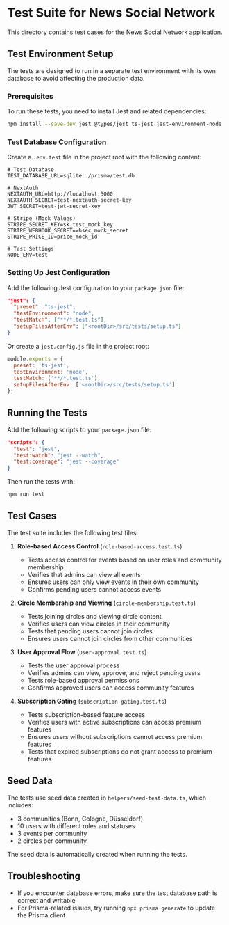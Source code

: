 # Test Suite for News Social Network

This directory contains test cases for the News Social Network application.

## Test Environment Setup

The tests are designed to run in a separate test environment with its own database to avoid affecting the production data.

### Prerequisites

To run these tests, you need to install Jest and related dependencies:

```bash
npm install --save-dev jest @types/jest ts-jest jest-environment-node
```

### Test Database Configuration

Create a `.env.test` file in the project root with the following content:

```
# Test Database
TEST_DATABASE_URL=sqlite:./prisma/test.db

# NextAuth
NEXTAUTH_URL=http://localhost:3000
NEXTAUTH_SECRET=test-nextauth-secret-key
JWT_SECRET=test-jwt-secret-key

# Stripe (Mock Values)
STRIPE_SECRET_KEY=sk_test_mock_key
STRIPE_WEBHOOK_SECRET=whsec_mock_secret
STRIPE_PRICE_ID=price_mock_id

# Test Settings
NODE_ENV=test
```

### Setting Up Jest Configuration

Add the following Jest configuration to your `package.json` file:

```json
"jest": {
  "preset": "ts-jest",
  "testEnvironment": "node",
  "testMatch": ["**/*.test.ts"],
  "setupFilesAfterEnv": ["<rootDir>/src/tests/setup.ts"]
}
```

Or create a `jest.config.js` file in the project root:

```js
module.exports = {
  preset: 'ts-jest',
  testEnvironment: 'node',
  testMatch: ['**/*.test.ts'],
  setupFilesAfterEnv: ['<rootDir>/src/tests/setup.ts']
};
```

## Running the Tests

Add the following scripts to your `package.json` file:

```json
"scripts": {
  "test": "jest",
  "test:watch": "jest --watch",
  "test:coverage": "jest --coverage"
}
```

Then run the tests with:

```bash
npm run test
```

## Test Cases

The test suite includes the following test files:

1. **Role-based Access Control** (`role-based-access.test.ts`)
   - Tests access control for events based on user roles and community membership
   - Verifies that admins can view all events
   - Ensures users can only view events in their own community
   - Confirms pending users cannot access events

2. **Circle Membership and Viewing** (`circle-membership.test.ts`)
   - Tests joining circles and viewing circle content
   - Verifies users can view circles in their community
   - Tests that pending users cannot join circles
   - Ensures users cannot join circles from other communities

3. **User Approval Flow** (`user-approval.test.ts`)
   - Tests the user approval process
   - Verifies admins can view, approve, and reject pending users
   - Tests role-based approval permissions
   - Confirms approved users can access community features

4. **Subscription Gating** (`subscription-gating.test.ts`)
   - Tests subscription-based feature access
   - Verifies users with active subscriptions can access premium features
   - Ensures users without subscriptions cannot access premium features
   - Tests that expired subscriptions do not grant access to premium features

## Seed Data

The tests use seed data created in `helpers/seed-test-data.ts`, which includes:

- 3 communities (Bonn, Cologne, Düsseldorf)
- 10 users with different roles and statuses
- 3 events per community
- 2 circles per community

The seed data is automatically created when running the tests.

## Troubleshooting

- If you encounter database errors, make sure the test database path is correct and writable
- For Prisma-related issues, try running `npx prisma generate` to update the Prisma client 